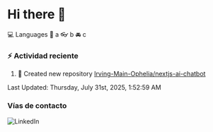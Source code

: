 # Hi there 👋

:computer: Languages
:pencil: a
:eyeglasses: b
:oncoming_automobile: c

### :zap: Actividad reciente
<!--RECENT_ACTIVITY:start-->
1. 📔 Created new repository [Irving-Main-Ophelia/nextjs-ai-chatbot](https://github.com/Irving-Main-Ophelia/nextjs-ai-chatbot)<br>
<!--RECENT_ACTIVITY:end-->
<!--RECENT_ACTIVITY:last_update-->
Last Updated: Thursday, July 31st, 2025, 1:52:59 AM
<!--RECENT_ACTIVITY:last_update_end-->

### Vías de contacto

![LinkedIn](https://www.linkedin.com/in/irving-hernández-226846205/)
